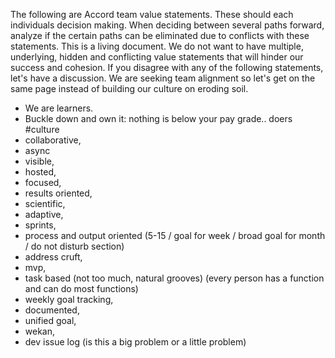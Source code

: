 The following are Accord team value statements. These should each individuals decision making. When deciding between several paths forward, analyze if the certain paths can be eliminated due to conflicts with these statements. This is a living document. We do not want to have multiple, underlying, hidden and conflicting value statements that will hinder our success and cohesion. If you disagree with any of the following statements, let's have a discussion. We are seeking team alignment so let's get on the same page instead of building our culture on eroding soil.

* We are learners.
* Buckle down and own it: nothing is below your pay grade.. doers #culture
* collaborative,
* async
* visible,
* hosted,
* focused,
* results oriented,
* scientific,
* adaptive,
* sprints,
* process and output oriented (5-15 / goal for week / broad goal for month / do not disturb section)
* address cruft,
* mvp,
* task based (not too much, natural grooves) (every person has a function and can do most functions)
* weekly goal tracking,
* documented,
* unified goal,
* wekan,
* dev issue log (is this a big problem or a little problem)
